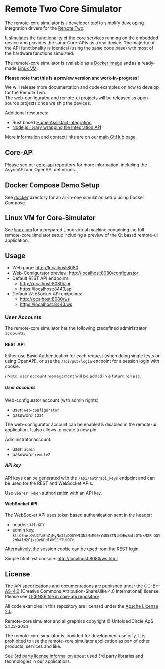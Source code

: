 # Remote Two Core Simulator

The remote-core simulator is a developer tool to simplify developing integration drivers for the [Remote Two](https://www.unfoldedcircle.com/).

It simulates the functionality of the core services running on the embedded device and provides the same Core-APIs
as a real device. The majority of the API functionality is identical (using the same code base) with most of the
hardware functions simulated.

The remote-core simulator is available as a [Docker image](docker) and as a ready-made [Linux VM](linux-vm).

**Please note that this is a preview version and work-in-progress!**

We will release more documentation and code examples on how to develop for the Remote Two.  
The web-configurator and remote-ui projects will be released as open-source projects once we ship the devices.

Additional resources:
- Rust based [Home Assistant integration](https://github.com/unfoldedcircle/integration-home-assistant)
- [Node.js library wrapping the Integration API](https://github.com/unfoldedcircle/integration-node-library)

More information and contact links are on our [main GitHub page](https://github.com/unfoldedcircle).

## Core-API

Please see our [core-api](https://github.com/unfoldedcircle/core-api) repository for more information, including the
AsyncAPI and OpenAPI definitions.

## Docker Compose Demo Setup

See [docker](docker) directory for an all-in-one simulation setup using Docker Compose.

## Linux VM for Core-Simulator

See [linux-vm](linux-vm) for a prepared Linux virtual machine containing the full remote-core simulator setup including
a preview of the Qt based remote-ui application.

## Usage

- Web page: <http://localhost:8080>
- Web-Configurator preview: <http://localhost:8080/configurator>
- Default REST API endpoints:
  - <http://localhost:8080/api>
  - <https://localhost:8443/api>
- Default WebSocket API endpoints:
  - <http://localhost:8080/ws>
  - <https://localhost:8443/ws>

### User Accounts

The remote-core simulator has the following predefined administrator accounts:

#### REST API

Either use Basic Authentication for each request (when doing single tests or using OpenAPI), or use the `/api/pub/login`
endpoint for a session login with cookie.

ℹ️ Note: user account management will be added in a future release.

##### User accounts

Web-configurator account (with admin rights):
- user: `web-configurator`
- password: `1234`

The web-configurator account can be enabled & disabled in the remote-ui application. It also allows to create a new pin.

Administrator account:
- user: `admin`
- password: `remote2`

##### API key

API keys can be generated with the `/api/auth/api_keys` endpoint and can be used for the REST and WebSocket APIs.

Use `Bearer Token` authorization with an API key.

#### WebSocket API

The WebSocket API uses token based authentication sent in the header:

- header: `API-KEY`
- admin key: `BtlCEne.OWU2YzBhZjMyNmI2NDQ5YWI3N2NmMGExYWU5ZTNlNDEuZmIzOTNkM2FhOGY2NDA1N2FjNzQzNDdlOWE1YTU0OTc`

Alternatively, the session cookie can be used from the REST login.

Simple html test console: <http://localhost:8080/ws.html>

## License

The API specifications and documentations are published under the [CC-BY-AS-4.0](https://creativecommons.org/licenses/by-sa/4.0/)
(Creative Commons Attribution-ShareAlike 4.0 International) license.  
Please see [LICENSE file in core-api repository](https://github.com/unfoldedcircle/core-api/blob/main/LICENSE).  

All code examples in this repository are licensed under the [Apache License 2.0](https://www.apache.org/licenses/LICENSE-2.0).  

Remote-core simulator and all graphics copyright © Unfolded Circle ApS 2022-2023.

The remote-core simulator is provided for development use only. It is prohibited to use the remote-core simulator
application as part of other products, services and like.
 
See [3rd party license information](licenses) about used 3rd party libraries and technologies in our applications.
